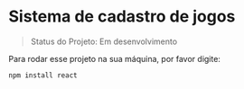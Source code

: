 <h1>Sistema de cadastro de jogos</h1>

> Status do Projeto: Em desenvolvimento

Para rodar esse projeto na sua máquina, por favor digite:

```
npm install react
```

